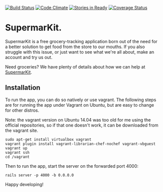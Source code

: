 [![Build Status](https://travis-ci.org/danReynolds/SupermarKit.svg?branch=master)](https://travis-ci.org/danReynolds/SupermarKit)
[![Code Climate](https://codeclimate.com/github/danReynolds/SupermarKit/badges/gpa.svg)](https://codeclimate.com/github/danReynolds/SupermarKit)
[![Stories in Ready](https://badge.waffle.io/danReynolds/SupermarKit.svg?label=ready&title=Ready)](http://waffle.io/danReynolds/SupermarKit)
[![Coverage Status](https://coveralls.io/repos/danReynolds/SupermarKit/badge.svg?branch=master)](https://coveralls.io/r/danReynolds/SupermarKit?branch=master)
# SupermarKit.
SupermarKit is a free grocery-tracking application born out of the need for a better solution to get food from the store to our mouths. If you also struggle with this issue, or just want to see what we're all about, make an account and try us out.

Need groceries? We have plenty of details about how we can help at [SupermarKit](http://supermarkit.io).

## Installation

To run the app, you can do so natively or use vagrant. The following steps are for running the app under Vagrant on Ubuntu, but are easy to change for other distros.

Note: the vagrant version on Ubuntu 14.04 was too old for me using the official repositories, so if that one doesn't work, it can be downloaded from the vagrant site.

```
sudo apt-get install virtualbox vagrant
vagrant plugin install vagrant-librarian-chef-nochef vagrant-vbguest
vagrant up
vagrant ssh
cd /vagrant
```

Then to run the app, start the server on the forwarded port 4000:

```
rails server -p 4000 -b 0.0.0.0
```

Happy developing!
